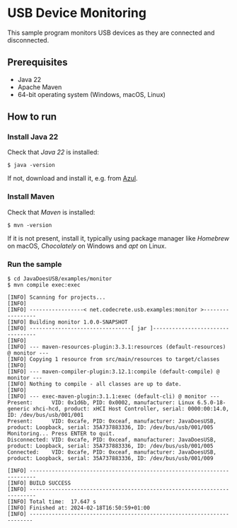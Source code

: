 # USB Device Monitoring

This sample program monitors USB devices as they are connected and disconnected.

## Prerequisites

- Java 22
- Apache Maven
- 64-bit operating system (Windows, macOS, Linux)

## How to run

### Install Java 22

Check that *Java 22* is installed:

```shell
$ java -version
```

If not, download and install it, e.g. from [Azul](https://www.azul.com/downloads/?package=jdk).

### Install Maven

Check that *Maven* is installed:

```shell
$ mvn -version
```

If it is not present, install it, typically using package manager like *Homebrew* on macOS, *Chocolately* on Windows and *apt* on Linux.

### Run the sample

```shell
$ cd JavaDoesUSB/examples/monitor
$ mvn compile exec:exec

[INFO] Scanning for projects...
[INFO] 
[INFO] -----------------< net.codecrete.usb.examples:monitor >-----------------
[INFO] Building monitor 1.0.0-SNAPSHOT
[INFO] --------------------------------[ jar ]---------------------------------
[INFO] 
[INFO] --- maven-resources-plugin:3.3.1:resources (default-resources) @ monitor ---
[INFO] Copying 1 resource from src/main/resources to target/classes
[INFO] 
[INFO] --- maven-compiler-plugin:3.12.1:compile (default-compile) @ monitor ---
[INFO] Nothing to compile - all classes are up to date.
[INFO] 
[INFO] --- exec-maven-plugin:3.1.1:exec (default-cli) @ monitor ---
Present:      VID: 0x1d6b, PID: 0x0002, manufacturer: Linux 6.5.0-18-generic xhci-hcd, product: xHCI Host Controller, serial: 0000:00:14.0, ID: /dev/bus/usb/001/001
Present:      VID: 0xcafe, PID: 0xceaf, manufacturer: JavaDoesUSB, product: Loopback, serial: 35A737883336, ID: /dev/bus/usb/001/005
Monitoring... Press ENTER to quit.
Disconnected: VID: 0xcafe, PID: 0xceaf, manufacturer: JavaDoesUSB, product: Loopback, serial: 35A737883336, ID: /dev/bus/usb/001/005
Connected:    VID: 0xcafe, PID: 0xceaf, manufacturer: JavaDoesUSB, product: Loopback, serial: 35A737883336, ID: /dev/bus/usb/001/009

[INFO] ------------------------------------------------------------------------
[INFO] BUILD SUCCESS
[INFO] ------------------------------------------------------------------------
[INFO] Total time:  17.647 s
[INFO] Finished at: 2024-02-18T16:50:59+01:00
[INFO] -----------------------------------------------------------------------
```
